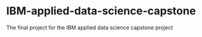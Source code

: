 # IBM-applied-data-science-capstone
The final project for the IBM applied data science capstone project
